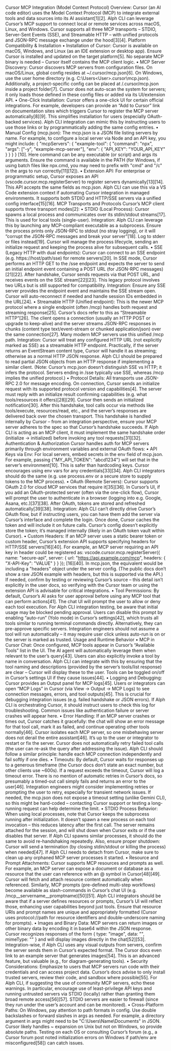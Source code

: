 Cursor MCP Integration (Model Context Protocol)
Overview: Cursor (an AI code editor) uses the Model Context Protocol (MCP) to integrate external tools and data sources into its AI assistant[1][2]. Alph CLI can leverage Cursor’s MCP support to connect local or remote services across macOS, Linux, and Windows. Cursor supports all three MCP transports – STDIO, Server-Sent Events (SSE), and Streamable HTTP – with unified protocols and JSON-RPC message exchange under the hood[3][4].
Platform Compatibility & Installation
•	Installation of Cursor: Cursor is available on macOS, Windows, and Linux (as an IDE extension or desktop app). Ensure Cursor is installed and updated on the target platform[5]. No separate MCP binary is needed – Cursor itself contains the MCP client logic.
•	MCP Server Discovery: Cursor discovers MCP servers from configuration files. On macOS/Linux, global config resides at ~/.cursor/mcp.json[6]. On Windows, use the user home directory (e.g. C:\Users\<User>\.cursor\mcp.json). Additionally, a project-specific config can be placed at <project>/.cursor/mcp.json inside a project folder[7]. Cursor does not auto-scan the system for servers; it only loads those defined in these config files or added via its UI/extension API.
•	One-Click Installation: Cursor offers a one-click UI for certain official integrations. For example, developers can provide an “Add to Cursor” link on documentation sites which triggers Cursor to register the MCP server automatically[8][9]. This simplifies installation for users (especially OAuth-backed services). Alph CLI integration can mimic this by instructing users to use those links or by programmatically adding the same config entries.
•	Manual Config (mcp.json): The mcp.json is a JSON file listing servers by name. For example, to configure a local server via Node and an API key, you might include:
{
  "mcpServers": {
    "example-tool": {
      "command": "npx",
      "args": ["-y", "example-mcp-server"],
      "env": { "API_KEY": "YOUR_API_KEY" }
    }
  }
}
[10]. Here command can be any executable (or script) and args its arguments. Ensure the command is available in the PATH (for Windows, if using batch files like npx.cmd, you may need to prefix with "cmd" and "/c" in the args to run correctly[11][12]).
•	Extension API: For enterprise or programmatic setup, Cursor exposes an API (vscode.cursor.mcp.registerServer) to register servers dynamically[13][14]. This API accepts the same fields as mcp.json. Alph CLI can use this via a VS Code extension context if automating Cursor integration in managed environments. It supports both STDIO and HTTP/SSE servers via a unified config interface[15][16].
MCP Transports and Protocols
Cursor’s MCP client supports three transport modes[2]:
•	STDIO (Local Process): Cursor spawns a local process and communicates over its stdin/stdout streams[17]. This is used for local tools (single-user). Integration: Alph CLI can leverage this by launching any MCP-compliant executable as a subprocess. Ensure the process prints only JSON-RPC to stdout (no stray logging), or it will “corrupt the JSON-RPC messages and break your server”[18]. Log to stderr or files instead[19]. Cursor will manage the process lifecycle, sending an initialize request and keeping the process alive for subsequent calls.
•	SSE (Legacy HTTP with dual endpoints): Cursor can connect to an SSE endpoint (e.g. https://host/path/sse) for remote servers[20]. In SSE mode, Cursor performs an HTTP GET to the /sse endpoint and expects the server to send an initial endpoint event containing a POST URL (for JSON-RPC messages)[21][22]. After handshake, Cursor sends requests via that POST URL, and receives events on the SSE stream[22][23]. This legacy protocol involves two URLs but is still supported for compatibility. Integration: Ensure any SSE server provides the endpoint event and maintains the SSE stream open. Cursor will auto-reconnect if needed and handle session IDs embedded in the URL[24].
•	Streamable HTTP (Unified endpoint): This is the newer MCP protocol where a single endpoint (often /mcp) handles both request and streaming response[25]. Cursor’s docs refer to this as “Streamable HTTP”[26]. The client opens a connection (usually an HTTP POST or upgrade to keep-alive) and the server streams JSON-RPC responses in chunks (content type text/event-stream or chunked application/json) over the same connection[27]. Many modern MCP servers use this unified /mcp path. Integration: Cursor will treat any configured HTTP URL (not explicitly marked as SSE) as a streamable HTTP endpoint. Practically, if the server returns an EventStream content type, Cursor will handle it as streaming; otherwise as a normal HTTP JSON response. Alph CLI should be prepared to read partial JSON objects from an HTTP response if implementing a similar client. (Note: Cursor’s mcp.json doesn’t distinguish SSE vs HTTP; it infers the protocol. Servers ending in /sse typically use SSE, whereas /mcp implies the unified protocol.)
•	Protocol Details: All transports use JSON-RPC 2.0 for message encoding. On connection, Cursor sends an initialize request with its supported protocol version and capabilities[4]. The server must reply with an initialize result confirming capabilities (e.g. what tools/resources it offers)[28][29]. Cursor then sends an initialized notification[30]. After this handshake, tool calls occur via methods like tools/execute, resources/read, etc., and the server’s responses are delivered back over the chosen transport. This handshake is handled internally by Cursor – from an integration perspective, ensure your MCP server adheres to the spec so that Cursor’s handshake succeeds. If Alph CLI is acting as an MCP client, it must implement the same handshake order (initialize → initialized) before invoking any tool requests[31][32].
Authentication & Authorization
Cursor handles auth for MCP servers primarily through environment variables and external OAuth flows:
•	API Keys via Env: For local servers, embed secrets in the env field of mcp.json. For example, passing {"MY_API_TOKEN": "abcd1234"} will set that in the server’s environment[10]. This is safer than hardcoding keys. Cursor encourages using env vars for any credentials[33][34]. Alph CLI integrators should do the same (e.g. use process.env or a secure store to supply tokens to the MCP process).
•	OAuth (Remote Servers): Cursor supports OAuth 2.0 for cloud MCP services that require it[35][36]. In Cursor’s UI, if you add an OAuth-protected server (often via the one-click flow), Cursor will prompt the user to authenticate in a browser (logging into e.g. Google, Asana, etc.)[37][38]. After OAuth, tokens are stored and refreshed automatically[39][38]. Integration: Alph CLI can’t directly drive Cursor’s OAuth flow, but if instructing users, you can have them add the server via Cursor’s interface and complete the login. Once done, Cursor caches the token and will include it on future calls. Cursor’s config doesn’t explicitly store the token; it’s managed internally (likely in an OAuth token vault within Cursor).
•	Custom Headers: If an MCP server uses a static bearer token or custom header, Cursor’s extension API supports specifying headers for HTTP/SSE servers[16][40]. For example, an MCP server requiring an API key in header could be registered as:
vscode.cursor.mcp.registerServer({
    name: "secure-api",
    server: { 
       url: "https://api.example.com/mcp",
       headers: { "X-API-Key": "VALUE" }
    }
});
[16][40]. In mcp.json, the equivalent would be including a "headers" object under the server config. (The public docs don’t show a raw JSON example with headers, but this is supported via the API.) If needed, confirm by testing or reviewing Cursor’s source – this detail isn’t explicitly in the user docs, so verifying with the Cursor team or using the extension API is advisable for critical integrations.
•	Tool Permissions: By default, Cursor’s AI asks for user approval before using any MCP tool that can perform actions[41]. The chat UI will prompt the user to allow or deny each tool execution. For Alph CLI integration testing, be aware that initial usage may be blocked pending approval. Users can disable this prompt by enabling “auto-run” (Yolo mode) in Cursor’s settings[42], which trusts all tools similar to running terminal commands directly. Alternatively, they can pre-approve specific servers. Integration engineers should not assume a tool will run automatically – it may require user click unless auto-run is on or the server is marked as trusted.
Usage and Runtime Behavior
•	MCP in Cursor Chat: Once configured, MCP tools appear in Cursor’s “Available Tools” list in the UI. The AI agent will automatically leverage them when relevant to the user’s query[43]. Users can also explicitly invoke a tool by name in conversation. Alph CLI can integrate with this by ensuring that the tool naming and descriptions (provided by the server’s tools/list response) are clear – Cursor will display these to the user. Tools can be toggled on/off in Cursor’s settings UI if they cause issues[44].
•	Logging and Debugging: Cursor provides an Output panel for MCP logs[45]. Users or integrators can open “MCP Logs” in Cursor (via View → Output → MCP Logs) to see connection messages, errors, and tool outputs[45]. This is crucial for debugging integration issues (e.g. failed handshake or JSON errors). If Alph CLI is orchestrating Cursor, it should instruct users to check this log for troubleshooting. Common issues like authentication failure or server crashes will appear here.
•	Error Handling: If an MCP server crashes or times out, Cursor catches it gracefully: the chat will show an error message for that tool call, mark it as failed, and continue operating other tools normally[46]. Cursor isolates each MCP server, so one misbehaving server does not derail the entire assistant[46]. It’s up to the user or integrator to restart or fix the server. Cursor does not automatically retry failed tool calls (the user can re-ask the query after addressing the issue). Alph CLI should follow a similar principle: handle each MCP connection independently and fail softly if one dies.
•	Timeouts: By default, Cursor waits for responses up to a generous timeframe (the Cursor docs don’t state an exact number, but other clients use ~600s). If a request exceeds the timeout, Cursor will log a timeout error. There is no mention of automatic retries in Cursor’s docs, so presumably a timed-out call simply fails and returns an error to the user[46]. Integration engineers might consider implementing retries or prompting the user to retry, especially for transient network issues. If needed, the mcp.json does not expose a timeout setting (unlike Gemini CLI), so this might be hard-coded – contacting Cursor support or testing a long-running request can help determine the limit.
•	STDIO Process Behavior: When using local processes, note that Cursor keeps the subprocess running after initialization. It doesn’t spawn a new process on each tool invocation – this reduces latency after the first call. The server remains attached for the session, and will shut down when Cursor exits or if the user disables that server. If Alph CLI spawns similar processes, it should do the same to avoid re-handshaking repeatedly. Also, ensure proper shutdown: Cursor will send a termination (by closing stdin/stdout or killing the process) when needed[47]. If Alph CLI needs to detach from Cursor, make sure to clean up any orphaned MCP server processes it started.
•	Resource and Prompt Attachments: Cursor supports MCP resources and prompts as well. For example, an MCP server can expose a document or database as a resource that the user can reference with an @ symbol in Cursor[48][49]. Cursor will fetch and attach resource content automatically when referenced. Similarly, MCP prompts (pre-defined multi-step workflows) become available as slash-commands in Cursor’s chat UI (e.g. /mcp__servername__promptname)[50][51]. Alph CLI integrators should be aware that if a server defines resources or prompts, Cursor’s UI will reflect those, enhancing user capabilities beyond just tools. Ensure that resource URIs and prompt names are unique and appropriately formatted (Cursor uses protocol://path for resource identifiers and double-underscore naming for prompts).
•	Images and Binary Data: MCP servers can return images or other binary data by encoding it in base64 within the JSON response. Cursor recognizes responses of the form { type: "image", data: "<base64>", mimeType: "<type>" } and will display images directly in the chat[52][53]. Integration-wise, if Alph CLI uses any visual outputs from servers, confirm the server sends them in Cursor’s expected format. The Cursor docs even link to an example server that generates images[54]. This is an advanced feature, but valuable (e.g., for diagram-generating tools).
•	Security Considerations: Emphasize to users that MCP servers run code with their credentials and can access project data. Cursor’s docs advise to only install trusted servers, review their code, and sandbox where possible[55]. For Alph CLI, if suggesting the use of community MCP servers, echo these warnings. In particular, encourage use of least-privilege API keys and running untrusted servers via STDIO (locally) rather than granting them broad remote access[56][57]. STDIO servers are easier to firewall (since they run under the user’s account and can be monitored).
•	Cross-Platform Paths: On Windows, pay attention to path formats in config. Use double backslashes or forward slashes in args as needed. For example, a directory argument in args might need to be "C:\\Users\\Name\\Documents" in JSON. Cursor likely handles ~ expansion on Unix but not on Windows, so provide absolute paths. Testing on each OS or consulting Cursor’s forum (e.g., a Cursor forum post noted initialization errors on Windows if path/env are misconfigured[58]) can catch issues.
